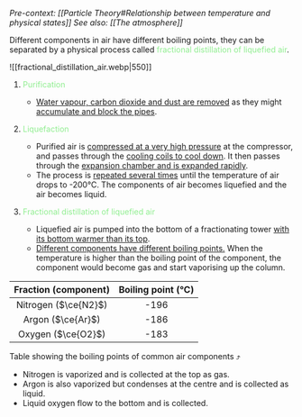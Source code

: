 *Pre-context: [[Particle Theory#Relationship between temperature and physical states]]*
*See also: [[The atmosphere]]*

Different components in air have different boiling points, they can be separated by a physical process called <span style="color: lightgreen">fractional distillation of liquefied air</span>.

![[fractional_distillation_air.webp|550]]

1. <span style="color: lightgreen">Purification</span>
	- <u>Water vapour, carbon dioxide and dust are removed</u> as they might <u>accumulate and block the pipes</u>.

2. <span style="color: lightgreen">Liquefaction</span>
    - Purified air is <u>compressed at a very high pressure</u> at the compressor, and passes through the <u>cooling coils to cool down</u>. It then passes through the <u>expansion chamber and is expanded rapidly</u>.
    - The process is <u>repeated several times</u> until the temperature of air drops to -200°C. The components of air becomes liquefied and the air becomes liquid.

3. <span style="color: lightgreen">Fractional distillation of liquefied air</span>
	- Liquefied air is pumped into the bottom of a fractionating tower <u>with its bottom warmer than its top</u>.
	- <u>Different components have different boiling points.</u> When the temperature is higher than the boiling point of the component, the component would become gas and start vaporising up the column.

| Fraction (component) | Boiling point (°C) |
| :------------------: | :----------------: |
| Nitrogen ($\ce{N2}$) |        -196        |
|  Argon ($\ce{Ar}$)   |        -186        |
|  Oxygen ($\ce{O2}$)  |        -183        |
Table showing the boiling points of common air components ⤴️

- Nitrogen is vaporized and is collected at the top as gas.
- Argon is also vaporized but condenses at the centre and is collected as liquid.
- Liquid oxygen flow to the bottom and is collected.